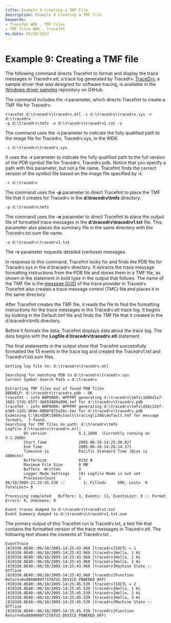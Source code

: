 ```yaml
---
title: Example 9 Creating a TMF File
description: Example 9 Creating a TMF file
keywords:
- Tracefmt WDK , TMF files
- TMF files WDK , Tracefmt
ms.date: 04/20/2017
---
```


# Example 9: Creating a TMF file


The following command directs Tracefmt to format and display the trace messages in Tracedrv.etl, a trace log generated by Tracedrv. [TraceDrv](https://github.com/Microsoft/Windows-driver-samples/tree/main/general/tracing/tracedriver), a sample driver that was designed for software tracing, is available in the [Windows driver samples](https://github.com/Microsoft/Windows-driver-samples) repository on GitHub.

The command includes the **-i** parameter, which directs Tracefmt to create a TMF file for Tracedrv.

```
tracefmt d:\tracedrv\tracedrv.etl -i d:\tracedrv\tracedrv.sys -r d:\tracedrv 
-p d:\tracedrv\tmfs -o d:\tracedrv\tracedrv1.txt -v
```

The command uses the **-i** parameter to indicate the fully qualified path to the image file for Tracedrv, Tracedrv.sys, in the WDK.

```
-i d:\tracedrv\tracedrv.sys
```

It uses the **-r** parameter to indicate the fully qualified path to the full version of the PDB symbol file for Tracedrv, Tracedrv.pdb. Notice that you specify a path with this parameter, but not a file name. Tracefmt finds the correct version of the symbol file based on the image file specified by **-i**.

```
-r d:\tracedrv
```

The command uses the **-p** parameter to direct Tracefmt to place the TMF file that it creates for Tracedrv in the **d:\\tracedrv\\tmfs** directory.

```
-p d:\tracedrv\tmfs
```

The command uses the **-o** parameter to direct Tracefmt to place the output file of formatted trace messages in the **d:\\tracedrv\\tracedrv1.txt** file. This parameter also places the summary file in the same directory with the Tracedrv.txt.sum file name.

```
-o d:\tracedrv\tracedrv1.txt
```

The **-v** parameter requests detailed (verbose) messages.

In response to this command, Tracefmt looks for and finds the PDB file for Tracedrv.sys in the d:\\tracedrv directory. It extracts the trace message formatting instructions from the PDB file and stores them in a TMF file, as shown in the statement in bold type in the output that follows. The name of the TMF file is the [message GUID](message-guid.md) of the trace provider in Tracedrv. Tracefmt also creates a trace message control (TMC) file and places it in the same directory.

After Tracefmt creates the TMF file, it reads the file to find the formatting instructions for the trace messages in the Tracedrv.etl trace log. It begins by looking in the Default.tmf file and finds the TMf file that it created in the d:\\tracedrv\\tmfs directory.

Before it formats the data, Tracefmt displays data about the trace log. The data begins with the **Logfile d:\\tracedrv\\tracedrv.etl** statement.

The final statements in the output show that Tracefmt successfully formatted the 13 events in the trace log and created the Tracedrv1.txt and Tracedrv1.txt.sum files.

```
Setting log file to: d:\tracedrv\tracedrv.etl

Searching for matching PDB to d:\tracedrv\tracedrv.sys
Current Symbol Search Path = d:\tracedrv

Extracting TMF files out of found PDB files
DBGHELP: d:\tracedrv\tracedrv.pdb - OK
tracefmt : info BNP0000: WPPFMT generating d:\tracedrv\tmfs\1606d1a7-1682-57d1-65f7-36693800e096.tmf for d:\tracedrv\tracedrv.pdb
tracefmt : info BNP0000: WPPFMT generating d:\tracedrv\tmfs\d58c126f-b309-11d1-969e-0000f875a5bc.tmc for d:\tracedrv\tracedrv.pdb
Examining C:\WinDDK\5066\tools\tracing\i386\default.tmf for message formats,  3 found.
Searching for TMF files on path: d:\tracedrv\tmfs
Logfile d:\tracedrv\tracedrv.etl:
        OS version              5.1.2600  (Currently running on 5.1.2600)
        Start Time              2005-06-10-14:25:30.827
        End Time                2005-06-10-14:26:14.371
        Timezone is             Pacific Standard Time (Bias is 480mins)
        BufferSize              8192 B
        Maximum File Size       0 MB
        Buffers  Written        2
        Logger Mode Settings    (0) Logfile Mode is not set
        ProcessorCount          1
06/10/2005-21:25:45.539 ::        1: Filled=     696, Lost=  0 TotalLost= 0

Processing completed   Buffers: 1, Events: 13, EventsLost: 0 :: Format Errors: 0, Unknowns: 0

Event traces dumped to d:\tracedrv\tracedrv1.txt
Event Summary dumped to d:\tracedrv\tracedrv1.txt.sum
```

The primary output of this Tracefmt run is Tracedrv.txt, a text file that contains the formatted version of the trace messages in Tracedrv.etl. The following text shows the contents of Tracedrv.txt .

```
EventTrace
[0]0338.0E40::06/10/2005-14:25:43.968 [tracedrv]IOCTL = 1
[0]0338.0E40::06/10/2005-14:25:43.968 [tracedrv]Hello, 1 Hi
[0]0338.0E40::06/10/2005-14:25:43.968 [tracedrv]Hello, 2 Hi
[0]0338.0E40::06/10/2005-14:25:43.968 [tracedrv]Hello, 3 Hi
[0]0338.0E40::06/10/2005-14:25:43.968 [tracedrv]Machine State :: Offline
[0]0338.0E40::06/10/2005-14:25:43.968 [tracedrv]Function Return=0x8000000f(STATUS_DEVICE_POWERED_OFF)
[0]0338.0E40::06/10/2005-14:25:45.539 [tracedrv]IOCTL = 2
[0]0338.0E40::06/10/2005-14:25:45.539 [tracedrv]Hello, 1 Hi
[0]0338.0E40::06/10/2005-14:25:45.539 [tracedrv]Hello, 2 Hi
[0]0338.0E40::06/10/2005-14:25:45.539 [tracedrv]Hello, 3 Hi
[0]0338.0E40::06/10/2005-14:25:45.539 [tracedrv]Machine State :: Offline
[0]0338.0E40::06/10/2005-14:25:45.539 [tracedrv]Function Return=0x8000000f(STATUS_DEVICE_POWERED_OFF)
```

